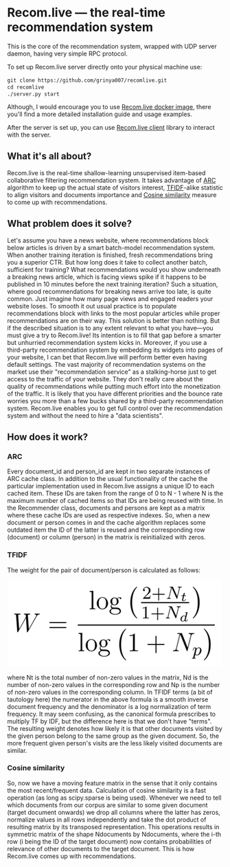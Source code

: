 # Recom.live — the real-time recommendation system
This is the core of the recommendation system, wrapped with UDP server daemon, having very simple RPC protocol.

To set up Recom.live server directly onto your physical machine use:
```
git clone https://github.com/grinya007/recomlive.git
cd recomlive
./server.py start
```
Although, I would encourage you to use [Recom.live docker image](https://github.com/grinya007/recomlive-docker), there you'll find a more detailed installation guide and usage examples. 

After the server is set up, you can use [Recom.live client](https://github.com/grinya007/recomlive-client) library to interact with the server.



## What it's all about?
Recom.live is the real-time shallow-learning unsupervised item-based collaborative filtering recommendation system. It takes advantage of [ARC](https://en.wikipedia.org/wiki/Adaptive_replacement_cache) algorithm to keep up the actual state of visitors interest, [TFIDF](https://en.wikipedia.org/wiki/Tf%E2%80%93idf)-alike statistic to align visitors and documents importance and [Cosine similarity](https://en.wikipedia.org/wiki/Cosine_similarity) measure to come up with recommendations.

## What problem does it solve?
Let's assume you have a news website, where recommendations block below articles is driven by a smart batch-model recommendation system. When another training iteration is finished, fresh recommendations bring you a superior CTR. But how long does it take to collect another batch, sufficient for training? What recommendations would you show underneath a breaking news article, which is facing views spike if it happens to be published in 10 minutes before the next training iteration? Such a situation, where good recommendations for breaking news arrive too late, is quite common. Just imagine how many page views and engaged readers your website loses. To smooth it out usual practice is to populate recommendations block with links to the most popular articles while proper recommendations are on their way. This solution is better than nothing. But if the described situation is to any extent relevant to what you have—you must give a try to Recom.live! Its intention is to fill that gap before a smarter but unhurried recommendation system kicks in. Moreover, if you use a third-party recommendation system by embedding its widgets into pages of your website, I can bet that Recom.live will perform better even having default settings. The vast majority of recommendation systems on the market use their "recommendation service" as a stalking-horse just to get access to the traffic of your website. They don't really care about the quality of recommendations while putting much effort into the monetization of the traffic. It is likely that you have different priorities and the bounce rate worries you more than a few bucks shared by a third-party recommendation system. Recom.live enables you to get full control over the recommendation system and without the need to hire a "data scientists".

## How does it work?
### ARC
Every document_id and person_id are kept in two separate instances of ARC cache class. In addition to the usual functionality of the cache the particular implementation used in Recom.live assigns a unique ID to each cached item. These IDs are taken from the range of 0 to N - 1 where N is the maximum number of cached items so that IDs are being reused with time. In the Recommender class, documents and persons are kept as a matrix where these cache IDs are used as respective indexes. So, when a new document or person comes in and the cache algorithm replaces some outdated item the ID of the latter is reused and the corresponding row (document) or column (person) in the matrix is reinitialized with zeros.

### TFIDF
The weight for the pair of document/person is calculated as follows: 

![TFIDF formula](/img/tfidf.png)

where Nt is the total number of non-zero values in the matrix, Nd is the number of non-zero values in the corresponding row and Np is the number of non-zero values in the corresponding column. In TFIDF terms (a bit of tautology here) the numerator in the above formula is a smooth inverse document frequency and the denominator is a log normalization of term frequency. It may seem confusing, as the canonical formula prescribes to multiply TF by IDF, but the difference here is that we don't have "terms". The resulting weight denotes how likely it is that other documents visited by the given person belong to the same group as the given document. So, the more frequent given person's visits are the less likely visited documents are similar.

### Cosine similarity
So, now we have a moving feature matrix in the sense that it only contains the most recent/frequent data. Calculation of cosine similarity is a fast operation (as long as scipy.sparse is being used). Whenever we need to tell which documents from our corpus are similar to some given document (target document onwards) we drop all columns where the latter has zeros, normalize values in all rows independently and take the dot product of resulting matrix by its transposed representation. This operations results in symmetric matrix of the shape Ndocuments by Ndocuments, where the i-th row (i being the ID of the target document) now contains probabilities of relevance of other documents to the target document. This is how Recom.live comes up with recommendations.
